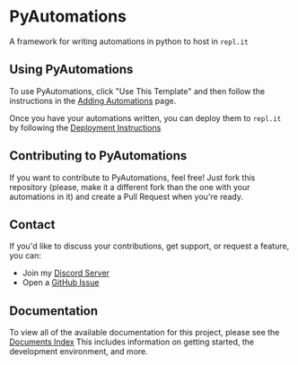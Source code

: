 # PyAutomations
A framework for writing automations in python to host in `repl.it`

## Using PyAutomations
To use PyAutomations, click "Use This Template" and then follow the instructions in the [Adding Automations](adding-tasks.md)
page.

Once you have your automations written, you can deploy them to `repl.it` by following the [Deployment Instructions](deployment.md)

## Contributing to PyAutomations
If you want to contribute to PyAutomations, feel free! Just fork this repository (please, make it a different fork than
the one with your automations in it) and create a Pull Request when you're ready.

## Contact
If you'd like to discuss your contributions, get support, or request a feature, you can:
- Join my [Discord Server](https://discord.morpheus636.com)
- Open a [GitHub Issue](https://github.com/Morpheus636/pyautomations/issues/new)

## Documentation
To view all of the available documentation for this project, please see the [Documents Index](INDEX.md)
This includes information on getting started, the development environment, and more.
